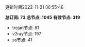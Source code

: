 更新时间2022-11-21 06:55:48

**总订阅: 73**
**总节点: 1045**
**有效节点: 319**
- trojan节点: 81
- v2ray节点: 197
- ss节点: 41
